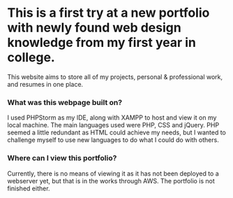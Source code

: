 # This is a first try at a new portfolio with newly found web design knowledge from my first year in college.

This website aims to store all of my projects, personal & professional work, and resumes in one place.

### What was this webpage built on?

I used PHPStorm as my IDE, along with XAMPP to host and view it on my local machine.
The main languages used were PHP, CSS and jQuery. PHP seemed a little redundant
as HTML could achieve my needs, but I wanted to challenge myself to use new languages
to do what I could do with others.

### Where can I view this portfolio?

Currently, there is no means of viewing it as it has not been deployed to a webserver yet, but
that is in the works through AWS. The portfolio is not finished either.

